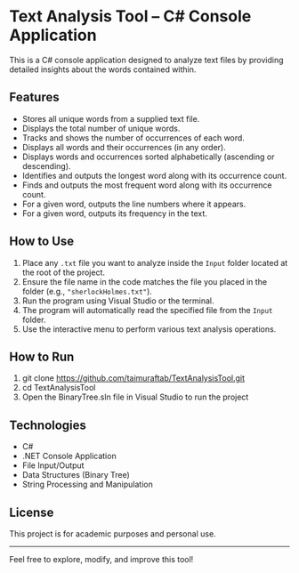 # Text Analysis Tool – C# Console Application

This is a C# console application designed to analyze text files by providing detailed insights about the words contained within.

## Features

- Stores all unique words from a supplied text file.
- Displays the total number of unique words.
- Tracks and shows the number of occurrences of each word.
- Displays all words and their occurrences (in any order).
- Displays words and occurrences sorted alphabetically (ascending or descending).
- Identifies and outputs the longest word along with its occurrence count.
- Finds and outputs the most frequent word along with its occurrence count.
- For a given word, outputs the line numbers where it appears.
- For a given word, outputs its frequency in the text.

## How to Use

1. Place any `.txt` file you want to analyze inside the `Input` folder located at the root of the project.
2. Ensure the file name in the code matches the file you placed in the folder (e.g., `"sherlockHolmes.txt"`).
3. Run the program using Visual Studio or the terminal.
4. The program will automatically read the specified file from the `Input` folder.
5. Use the interactive menu to perform various text analysis operations.

## How to Run
1. git clone https://github.com/taimuraftab/TextAnalysisTool.git
2. cd TextAnalysisTool
3. Open the BinaryTree.sln file in Visual Studio to run the project

## Technologies

- C#
- .NET Console Application
- File Input/Output
- Data Structures (Binary Tree)
- String Processing and Manipulation

## License

This project is for academic purposes and personal use.

---

Feel free to explore, modify, and improve this tool!

